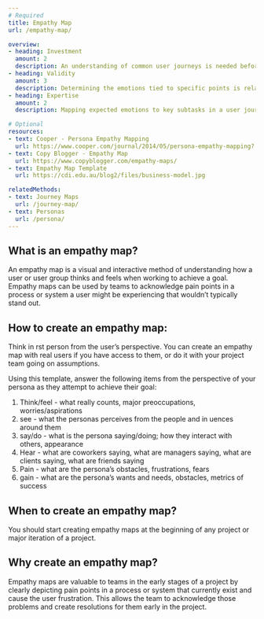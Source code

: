 ```yaml
---
# Required
title: Empathy Map
url: /empathy-map/

overview: 
- heading: Investment
  amount: 2
  description: An understanding of common user journeys is needed before an effective empathy map can be created. once this is obtained, a combination of assumptions and/or interviews can be used to quickly map emotions to specific points in the journey.
- heading: Validity
  amount: 3
  description: Determining the emotions tied to specific points is relatively cut and dry (no one experiences positive emotions when waiting on hold for customer service, for example), but typically involves some subjectivity. The results of an empathy map can assist in creation of personas and other useful documentation, but are typically not actionable in and of themselves.
- heading: Expertise
  amount: 2
  description: Mapping expected emotions to key subtasks in a user journey does not require any specific knowledge or tools.

# Optional
resources:
- text: Cooper - Persona Empathy Mapping
  url: https://www.cooper.com/journal/2014/05/persona-empathy-mapping?
- text: Copy Blogger - Empathy Map
  url: https://www.copyblogger.com/empathy-maps/
- text: Empathy Map Template
  url: https://cdi.edu.au/blog2/files/business-model.jpg

relatedMethods:
- text: Journey Maps
  url: /journey-map/
- text: Personas
  url: /persona/
---
```


## What is an empathy map?

An empathy map is a visual and interactive method of understanding how a user or user group thinks and feels when working to achieve a goal. Empathy maps can be used by teams to acknowledge pain points in a process or system a user might be experiencing that wouldn’t typically stand out.

## How to create an empathy map:

Think in  rst person from the user’s perspective. You can create an empathy map with real users if you have access to them, or do it with your project team going on assumptions.

Using this template, answer the following items from the perspective of your persona as they attempt to achieve their goal:

1. Think/feel - what really counts, major preoccupations, worries/aspirations
2. see - what the personas perceives from the people and in uences around them
3. say/do - what is the persona saying/doing; how they interact with others, appearance
4. Hear - what are coworkers saying, what are managers saying, what are clients saying, what are friends saying
5. Pain - what are the persona’s obstacles, frustrations, fears
6. gain - what are the persona’s wants and needs, obstacles, metrics of success

## When to create an empathy map?

You should start creating empathy maps at the beginning of any project or major iteration of a project.

## Why create an empathy map?

Empathy maps are valuable to teams in the early stages of a project by clearly depicting pain points in a process or system that currently exist and cause the user frustration. This allows the team to acknowledge those problems and create resolutions for them early in the project.